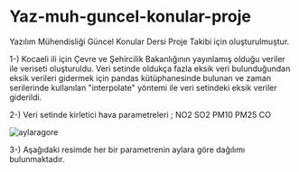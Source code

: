 # Yaz-muh-guncel-konular-proje
Yazılım Mühendisliği Güncel Konular Dersi Proje Takibi için oluşturulmuştur.

1-) Kocaeli ili için Çevre ve Şehircilik Bakanlığının yayınlamış olduğu veriler ile veriseti oluşturuldu. 
Veri setinde oldukça fazla eksik veri bulunduğundan eksik verileri gidermek için pandas kütüphanesinde bulunan ve zaman serilerinde kullanılan "interpolate" yöntemi ile veri setindeki eksik veriler giderildi.

2-) Veri setinde kirletici hava parametreleri ;
     NO2
     SO2
     PM10
     PM25
     CO 
     
 
 
![aylaragore](https://user-images.githubusercontent.com/62748526/84568679-ba8aba00-ad89-11ea-85c0-345729ff0e24.PNG)
 
3-)  Aşağıdaki resimde her bir parametrenin aylara göre dağılımı bulunmaktadır.
